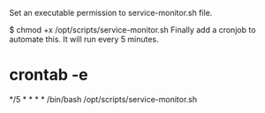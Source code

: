Set an executable permission to service-monitor.sh file.

$ chmod +x /opt/scripts/service-monitor.sh
Finally add a cronjob to automate this. It will run every 5 minutes.

# crontab -e
*/5 * * * * /bin/bash /opt/scripts/service-monitor.sh
